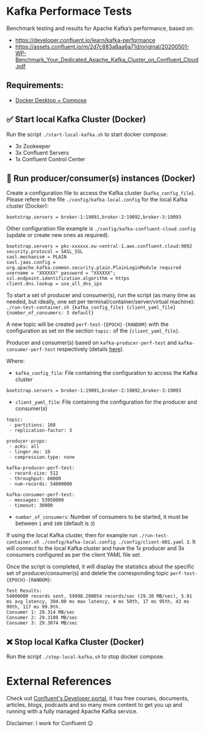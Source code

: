 # Kafka Performace Tests

Benchmark testing and results for Apache Kafka’s performance, based on:
 - https://developer.confluent.io/learn/kafka-performance
 - https://assets.confluent.io/m/2d7c883a8aa6a71d/original/20200501-WP-Benchmark_Your_Dedicated_Apache_Kafka_Cluster_on_Confluent_Cloud.pdf
 
## Requirements:
- [Docker Desktop + Compose](https://www.docker.com/products/docker-desktop)

## :white_check_mark: Start local Kafka Cluster (Docker)
Run the script `./start-local-kafka.sh` to start docker compose:
 - 3x Zookeeper
 - 3x Confluent Servers
 - 1x Confluent Control Center

## :memo: Run producer/consumer(s) instances (Docker)
Create a configuration file to access the Kafka cluster (`kafka_config_file`). Please refere to the file `./config/kafka-local.config` for the local Kafka cluster (Docker):
```
bootstrap.servers = broker-1:19091,broker-2:19092,broker-3:19093
```

Other configuration file example is `./config/kafka-confluent-cloud.config` (update or create new ones as required).
```
bootstrap.servers = pkc-xxxxxx.eu-central-1.aws.confluent.cloud:9092
security.protocol = SASL_SSL
sasl.mechanism = PLAIN
sasl.jaas.config = org.apache.kafka.common.security.plain.PlainLoginModule required username = "XXXXXX" password = "XXXXXX";
ssl.endpoint.identification.algorithm = https
client.dns.lookup = use_all_dns_ips
```

To start a set of producer and consumer(s), run the script (as many time as needed, but ideally, one set per terminal/container/server/virtual machine): `./run-test-container.sh {kafka_config_file} {client_yaml_file} {number_of_consumers: 3 default}`

A new topic will be created `perf-test-{EPOCH}-{RANDOM}` with the configuration as set on the section `topic:` of the `{client_yaml_file}`.

Producer and consumer(s) based on `kafka-producer-perf-test` and `kafka-consumer-perf-test` respectively (details [here](https://cwiki.apache.org/confluence/display/KAFKA/Performance+testing)).

Where:
 - `kafka_config_file`: File containing the configuration to access the Kafka cluster
 ```
bootstrap.servers = broker-1:19091,broker-2:19092,broker-3:19093
 ```
 - `client_yaml_file`: File containing the configuration for the producer and consumer(s)
 ```
topic:
  - partitions: 108
  - replication-factor: 3

producer-props:
  - acks: all
  - linger.ms: 10
  - compression.type: none

kafka-producer-perf-test:
  - record-size: 512
  - throughput: 60000
  - num-records: 54000000

kafka-consumer-perf-test:
  - messages: 53950000
  - timeout: 30000
 ```
 - `number_of_consumers`: Number of consumers to be started, it must be between `1` and `100` (default is `3`)

If using the local Kafka cluster, then for example run `./run-test-container.sh ./config/kafka-local.config ./config/client-001.yaml 3`. It will connect to the local Kafka cluster and have the 1x producer and 3x consumers configured as per the client YAML file set.

Once the script is completed, it will display the statistics about the specific set of producer/consumer(s) and delete the corresponding topic `perf-test-{EPOCH}-{RANDOM}`:
```
Test Results:
54000000 records sent, 59998.200054 records/sec (29.30 MB/sec), 5.91 ms avg latency, 304.00 ms max latency, 4 ms 50th, 17 ms 95th, 43 ms 99th, 117 ms 99.9th.
Consumer 1: 29.314 MB/sec
Consumer 2: 29.3108 MB/sec
Consumer 3: 29.3074 MB/sec
```

## :x: Stop local Kafka Cluster (Docker)
Run the script `./stop-local-kafka.sh` to stop docker compose.

# External References
Check out [Confluent's Developer portal](https://developer.confluent.io), it has free courses, documents, articles, blogs, podcasts and so many more content to get you up and running with a fully managed Apache Kafka service.

Disclaimer: I work for Confluent :wink: